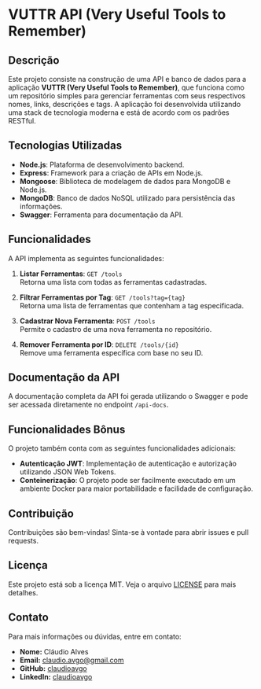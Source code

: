 # VUTTR API (Very Useful Tools to Remember)

## Descrição

Este projeto consiste na construção de uma API e banco de dados para a aplicação **VUTTR (Very Useful Tools to Remember)**, que funciona como um repositório simples para gerenciar ferramentas com seus respectivos nomes, links, descrições e tags. A aplicação foi desenvolvida utilizando uma stack de tecnologia moderna e está de acordo com os padrões RESTful.

## Tecnologias Utilizadas

- **Node.js**: Plataforma de desenvolvimento backend.
- **Express**: Framework para a criação de APIs em Node.js.
- **Mongoose**: Biblioteca de modelagem de dados para MongoDB e Node.js.
- **MongoDB**: Banco de dados NoSQL utilizado para persistência das informações.
- **Swagger**: Ferramenta para documentação da API.

## Funcionalidades

A API implementa as seguintes funcionalidades:

1. **Listar Ferramentas**: `GET /tools`  
   Retorna uma lista com todas as ferramentas cadastradas.

2. **Filtrar Ferramentas por Tag**: `GET /tools?tag={tag}`  
   Retorna uma lista de ferramentas que contenham a tag especificada.

3. **Cadastrar Nova Ferramenta**: `POST /tools`  
   Permite o cadastro de uma nova ferramenta no repositório.

4. **Remover Ferramenta por ID**: `DELETE /tools/{id}`  
   Remove uma ferramenta específica com base no seu ID.

## Documentação da API

A documentação completa da API foi gerada utilizando o Swagger e pode ser acessada diretamente no endpoint `/api-docs`.

## Funcionalidades Bônus

O projeto também conta com as seguintes funcionalidades adicionais:

- **Autenticação JWT**: Implementação de autenticação e autorização utilizando JSON Web Tokens.
- **Conteinerização**: O projeto pode ser facilmente executado em um ambiente Docker para maior portabilidade e facilidade de configuração.

## Contribuição

Contribuições são bem-vindas! Sinta-se à vontade para abrir issues e pull requests.

## Licença

Este projeto está sob a licença MIT. Veja o arquivo [LICENSE](LICENSE) para mais detalhes.

## Contato

Para mais informações ou dúvidas, entre em contato:

- **Nome:** Cláudio Alves
- **Email:** [claudio.avgo@gmail.com](mailto:claudio.avgo@gmail.com)
- **GitHub:** [claudioavgo](https://github.com/claudioavgo)
- **LinkedIn:** [claudioavgo](https://linkedin.com/in/claudioavgo)